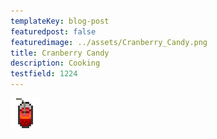 ```yaml
---
templateKey: blog-post
featuredpost: false
featuredimage: ../assets/Cranberry_Candy.png
title: Cranberry Candy
description: Cooking
testfield: 1224
---
```

![Cranberry Candy](../assets/Cranberry_Candy.png)